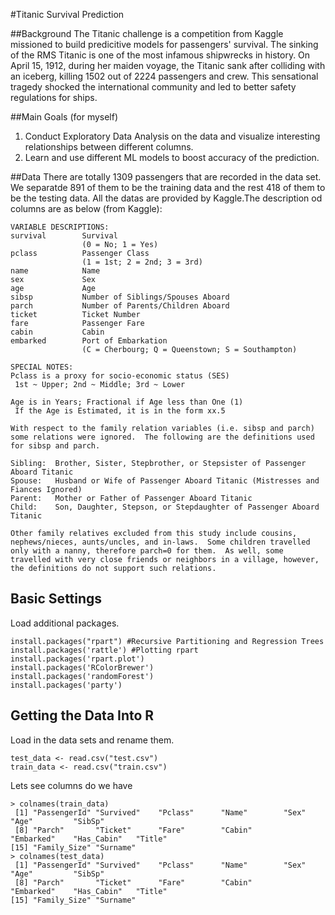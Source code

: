 #Titanic Survival Prediction

##Background 
The Titanic challenge is a competition from Kaggle missioned to build predicitive models for passengers' survival. The sinking of the RMS Titanic is one of the most infamous shipwrecks in history.  On April 15, 1912, during her maiden voyage, the Titanic sank after colliding with an iceberg, killing 1502 out of 2224 passengers and crew. This sensational tragedy shocked the international community and led to better safety regulations for ships.

##Main Goals (for myself)
1. Conduct Exploratory Data Analysis on the data and visualize interesting relationships between different columns.
2. Learn and use different ML models to boost accuracy of the prediction.

##Data
There are totally 1309 passengers that are recorded in the data set. We separatde 891 of them to be the training data and the rest 418 of them to be the testing data. All the datas are provided by Kaggle.The description od columns are as below (from Kaggle):
```
VARIABLE DESCRIPTIONS:
survival        Survival
                (0 = No; 1 = Yes)
pclass          Passenger Class
                (1 = 1st; 2 = 2nd; 3 = 3rd)
name            Name
sex             Sex
age             Age
sibsp           Number of Siblings/Spouses Aboard
parch           Number of Parents/Children Aboard
ticket          Ticket Number
fare            Passenger Fare
cabin           Cabin
embarked        Port of Embarkation
                (C = Cherbourg; Q = Queenstown; S = Southampton)

SPECIAL NOTES:
Pclass is a proxy for socio-economic status (SES)
 1st ~ Upper; 2nd ~ Middle; 3rd ~ Lower

Age is in Years; Fractional if Age less than One (1)
 If the Age is Estimated, it is in the form xx.5

With respect to the family relation variables (i.e. sibsp and parch)
some relations were ignored.  The following are the definitions used
for sibsp and parch.

Sibling:  Brother, Sister, Stepbrother, or Stepsister of Passenger Aboard Titanic
Spouse:   Husband or Wife of Passenger Aboard Titanic (Mistresses and Fiances Ignored)
Parent:   Mother or Father of Passenger Aboard Titanic
Child:    Son, Daughter, Stepson, or Stepdaughter of Passenger Aboard Titanic

Other family relatives excluded from this study include cousins,
nephews/nieces, aunts/uncles, and in-laws.  Some children travelled
only with a nanny, therefore parch=0 for them.  As well, some
travelled with very close friends or neighbors in a village, however,
the definitions do not support such relations.
```

## Basic Settings
Load additional packages.
```
install.packages("rpart") #Recursive Partitioning and Regression Trees
install.packages('rattle') #Plotting rpart
install.packages('rpart.plot')
install.packages('RColorBrewer')
install.packages('randomForest')
install.packages('party')
```

## Getting the Data Into R
Load in the data sets and rename them.
```
test_data <- read.csv("test.csv")
train_data <- read.csv("train.csv")
```
Lets see columns do we have
```
> colnames(train_data)
 [1] "PassengerId" "Survived"    "Pclass"      "Name"        "Sex"         "Age"         "SibSp"      
 [8] "Parch"       "Ticket"      "Fare"        "Cabin"       "Embarked"    "Has_Cabin"   "Title"      
[15] "Family_Size" "Surname"    
> colnames(test_data)
 [1] "PassengerId" "Survived"    "Pclass"      "Name"        "Sex"         "Age"         "SibSp"      
 [8] "Parch"       "Ticket"      "Fare"        "Cabin"       "Embarked"    "Has_Cabin"   "Title"      
[15] "Family_Size" "Surname" 
```


